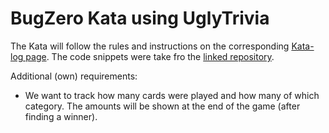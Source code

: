 BugZero Kata using UglyTrivia
==

The Kata will follow the rules and instructions on the
corresponding [Kata-log page](https://kata-log.rocks/bugs-zero-kata).
The code snippets were take fro the [linked repository](https://github.com/caradojo/trivia/tree/master/java).

Additional (own) requirements:

* We want to track how many cards were played and how many of which category. The amounts will be shown at the end of
  the game (after finding a winner).